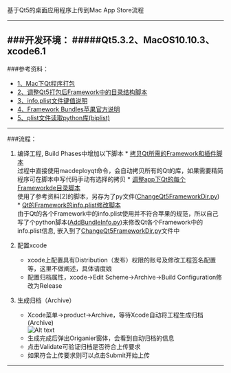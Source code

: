 基于Qt5的桌面应用程序上传到Mac App Store流程

---
###开发环境：
#####Qt5.3.2、MacOS10.10.3、xcode6.1
---

###参考资料：
* [1、Mac下Qt程序打包](http://www.sollyu.com/mac-qt-program-released/)
* [2、调整Qt5打包后Framework中的目录结构脚本](https://gist.github.com/kingcheez/6154462d7734e0c0f3a4)
* [3、info.plist文件键值说明](http://my.oschina.net/u/727843/blog/392824)
* [4、Framework Bundles苹果官方说明](https://developer.apple.com/library/mac/documentation/MacOSX/Conceptual/BPFrameworks/Concepts/FrameworkAnatomy.html)
* [5、plist文件读取python库(biplist)](https://github.com/wooster/biplist)

---
###流程：
1.    编译工程, Build Phases中增加以下脚本
	* [拷贝Qt所需的Framework和插件脚本](https://github.com/PatchLion)<br/>过程中直接使用macdeployqt命令，会自动拷贝所有的Qt的库，如果需要精简程序可在脚本中写代码手动有选择的拷贝 
	* [调整app下Qt的每个Frameworkde目录脚本](https://gist.github.com/kingcheez/6154462d7734e0c0f3a4)<br/>使用了参考资料[2]的脚本，另存为了py文件([ChangeQt5FrameworkDir.py](https://github.com/PatchLion))<br/>
	* [Qt的Framework的info.plist修改脚本](https://github.com/PatchLion)<br/>
由于Qt的各个Framework中的info.plist使用并不符合苹果的规范，所以自己写了个python脚本([AddBundleInfo.py](https://github.com/PatchLion))来修改Qt各个Framework中的info.plist信息, 嵌入到了[ChangeQt5FrameworkDir.py](https://github.com/PatchLion)文件中

2. 配置xcode<br/>
	* xcode上配置具有Distribution（发布）权限的账号及修改工程签名配置等，这里不做阐述，具体请度娘
	* 配置归档属性，xcode->Edit Scheme->Archive->Build Configuration修改为Release


3. 生成归档（Archive）
	* Xcode菜单->product->Archive，等待Xcode自动将工程生成归档(Archive)<br/>
	![Alt text](/path/to/img.jpg)
	* 生成完成后弹出Origanier窗体，会看到自动归档的信息
	* 点击Validate可验证归档是否符合上传要求
	* 如果符合上传要求则可以点击Submit开始上传

---